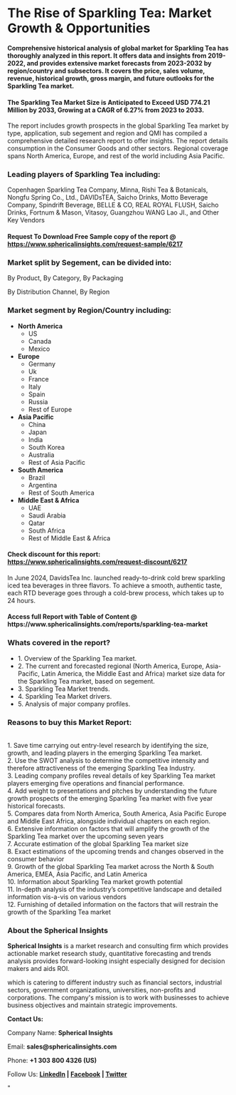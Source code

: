 <h1><strong>The Rise of Sparkling Tea: Market Growth &amp; Opportunities</strong></h1>
<p><strong>Comprehensive historical analysis of global market for Sparkling Tea has thoroughly analyzed in this report. It offers data and insights from 2019-2022, and provides extensive market forecasts from 2023-2032 by region/country and subsectors. It covers the price, sales volume, revenue, historical growth, gross margin, and future outlooks for the Sparkling Tea market.</strong></p>
<h4><strong>The Sparkling Tea Market Size is Anticipated to Exceed USD 774.21 Million by 2033, Growing at a CAGR of 6.27% from 2023 to 2033.</strong></h4>
<p>The report includes growth prospects in the global Sparkling Tea market by type, application, sub segement and region and QMI has compiled a comprehensive detailed research report to offer insights. The report details consumption in the Consumer Goods and other sectors. Regional coverage spans North America, Europe, and rest of the world including Asia Pacific.</p>
<h3><strong>Leading players of Sparkling Tea including:</strong></h3>
<p>Copenhagen Sparkling Tea Company, Minna, Rishi Tea &amp; Botanicals, Nongfu Spring Co., Ltd., DAVIDsTEA, Saicho Drinks, Motto Beverage Company, Spindrift Beverage, BELLE &amp; CO, REAL ROYAL FLUSH, Saicho Drinks, Fortnum &amp; Mason, Vitasoy, Guangzhou WANG Lao JI., and Other Key Vendors</p>
<h4>Request To Download Free Sample copy of the report @ <a href="https://www.sphericalinsights.com/request-sample/6217">https://www.sphericalinsights.com/request-sample/6217</a></h4>
<h3><strong>Market split by Segement, can be divided into:</strong></h3>
<p>By Product, By Category, By Packaging</p>
<p>By Distribution Channel, By Region</p>
<h3><strong>Market segment by Region/Country including:</strong></h3>
<ul>
<li><strong>North America</strong>
<ul>
<li>US</li>
<li>Canada</li>
<li>Mexico</li>
</ul>
</li>
<li><strong>Europe</strong>
<ul>
<li>Germany</li>
<li>Uk</li>
<li>France</li>
<li>Italy</li>
<li>Spain</li>
<li>Russia</li>
<li>Rest of Europe</li>
</ul>
</li>
<li><strong>Asia Pacific</strong>
<ul>
<li>China</li>
<li>Japan</li>
<li>India</li>
<li>South Korea</li>
<li>Australia</li>
<li>Rest of Asia Pacific</li>
</ul>
</li>
<li><strong>South America</strong>
<ul>
<li>Brazil</li>
<li>Argentina</li>
<li>Rest of South America</li>
</ul>
</li>
<li><strong>Middle East &amp; Africa</strong>
<ul>
<li>UAE</li>
<li>Saudi Arabia</li>
<li>Qatar</li>
<li>South Africa</li>
<li>Rest of Middle East &amp; Africa</li>
</ul>
</li>
</ul>
<h4>Check discount for this report: <a href="https://www.sphericalinsights.com/request-discount/6217">https://www.sphericalinsights.com/request-discount/6217</a></h4>
<p>In June 2024,&nbsp;DavidsTea Inc.&nbsp;launched ready-to-drink cold brew sparkling iced tea beverages in three flavors. To achieve a smooth, authentic taste, each RTD beverage goes through a cold-brew process, which takes up to 24 hours.</p>
<h4>Access full Report with Table of Content @ <a>https://www.sphericalinsights.com/reports/sparkling-tea-market</a></h4>
<h3><strong>Whats covered in the report?</strong></h3>
<ul>
<li>1. Overview of the Sparkling Tea market.</li>
<li>2. The current and forecasted regional (North America, Europe, Asia-Pacific, Latin America, the Middle East and Africa) market size data for the Sparkling Tea market, based on segement.</li>
<li>3. Sparkling Tea Market trends.</li>
<li>4. Sparkling Tea Market drivers.</li>
<li>5. Analysis of major company profiles.</li>
</ul>
<h3><strong>Reasons to buy this Market Report:</strong></h3>
<p><br /> 1. Save time carrying out entry-level research by identifying the size, growth, and leading players in the emerging Sparkling Tea market.<br /> 2. Use the SWOT analysis to determine the competitive intensity and therefore attractiveness of the emerging Sparkling Tea Industry.<br /> 3. Leading company profiles reveal details of key Sparkling Tea market players emerging five operations and financial performance.<br /> 4. Add weight to presentations and pitches by understanding the future growth prospects of the emerging Sparkling Tea market with five year historical forecasts.<br /> 5. Compares data from North America, South America, Asia Pacific Europe and Middle East Africa, alongside individual chapters on each region.<br /> 6. Extensive information on factors that will amplify the growth of the Sparkling Tea market over the upcoming seven years<br /> 7. Accurate estimation of the global Sparkling Tea market size <br /> 8. Exact estimations of the upcoming trends and changes observed in the consumer behavior <br /> 9. Growth of the global Sparkling Tea market across the North &amp; South America, EMEA, Asia Pacific, and Latin America<br /> 10. Information about Sparkling Tea market growth potential<br /> 11. In-depth analysis of the industry&rsquo;s competitive landscape and detailed information vis-a-vis on various vendors<br /> 12. Furnishing of detailed information on the factors that will restrain the growth of the Sparkling Tea market</p>
<h3><strong>About the Spherical Insights</strong></h3>
<p><strong>Spherical Insights</strong> is a market research and consulting firm which provides actionable market research study, quantitative forecasting and trends analysis provides forward-looking insight especially designed for decision makers and aids ROI.</p>
<p>which is catering to different industry such as financial sectors, industrial sectors, government organizations, universities, non-profits and corporations. The company's mission is to work with businesses to achieve business objectives and maintain strategic improvements.</p>
<p><strong>Contact Us:</strong></p>
<p>Company Name: <strong>Spherical Insights</strong></p>
<p>Email: <strong>sales@sphericalinsights.com</strong></p>
<p>Phone: <strong>+1 303 800 4326 (US)</strong></p>
<p>Follow Us: <strong><a href="https://www.linkedin.com/company/spherical-insight/"><u>LinkedIn</u></a> | <a href="https://www.facebook.com/sphericalinsights22"><u>Facebook</u></a> | <a href="https://twitter.com/SInsights_US"><u>Twitter</u></a></strong></p>
<p>"</p>
